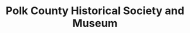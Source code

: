 ---
layout: repo
title: "Polk County Historical Society and Museum"
id: 11787
permalink: repos/11787/
---